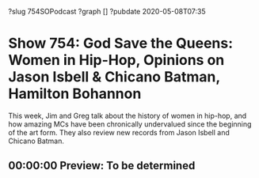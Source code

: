 ?slug 754SOPodcast
?graph []
?pubdate 2020-05-08T07:35

# Show 754: God Save the Queens: Women in Hip-Hop, Opinions on Jason Isbell & Chicano Batman, Hamilton Bohannon

This week, Jim and Greg talk about the history of women in hip-hop, and how amazing MCs have been chronically undervalued since the beginning of the art form. They also review new records from Jason Isbell and Chicano Batman.

## 00:00:00 Preview: To be determined